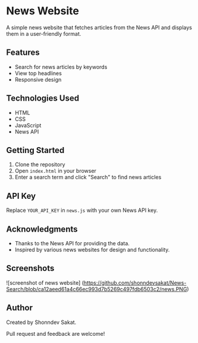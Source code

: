 # News Website

A simple news website that fetches articles from the News API and displays them in a user-friendly format.

## Features

- Search for news articles by keywords
- View top headlines
- Responsive design

## Technologies Used

- HTML
- CSS
- JavaScript
- News API

## Getting Started

1. Clone the repository
2. Open `index.html` in your browser
3. Enter a search term and click "Search" to find news articles

## API Key

Replace `YOUR_API_KEY` in `news.js` with your own News API key.

## Acknowledgments
- Thanks to the News API for providing the data.  
- Inspired by various news websites for design and functionality.
## Screenshots
![screenshot of news website] (https://github.com/shonndevsakat/News-Search/blob/ca12aeed61a4c66ec993d7b5269c497fdb6503c2/news.PNG)

## Author
Created by Shonndev Sakat.

Pull request and feedback are welcome!
